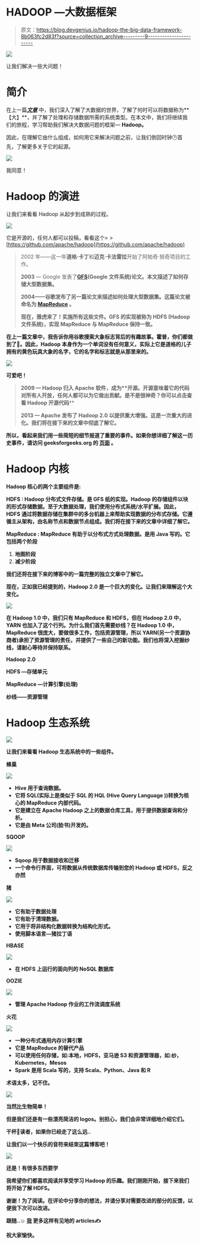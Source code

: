 # HADOOP —大数据框架

> 原文：<https://blog.devgenius.io/hadoop-the-big-data-framework-8b063fc2d83f?source=collection_archive---------9----------------------->

![](img/c1f0d6d16e50eb1774140e79a4541c06.png)

让我们解决一些大问题！

# **简介**

在上一篇[***文章***](https://medium.com/@prikshitsingla78/an-introduction-to-big-data-8cebc140c2cf) 中，我们深入了解了大数据的世界，了解了何时可以将数据称为**【大】**，并了解了处理和存储数据所需的系统类型。在本文中，我们将继续我们的旅程，学习帮助我们解决大数据问题的框架— **Hadoop。**

因此，在理解它由什么组成，如何用它来解决问题之前，让我们倒回时钟🕑首先，了解更多关于它的起源。

![](img/c6b81de32dd77155ed356842cae4af21.png)

我同意！

# **Hadoop 的演进**

让我们来看看 Hadoop 从起步到成熟的过程。

![](img/a35b3552907cadad19efb1c86c387c4f.png)

它是开源的，任何人都可以投稿，看看这个> >[https://github.com/apache/hadoop](https://github.com/apache/hadoop)

> 2002 年——这一年**道格·卡丁**和**迈克·卡法雷拉**开始了阿帕奇·努奇项目的工作。
> 
> **2003** — Google 发表了[**GFS**](https://static.googleusercontent.com/media/research.google.com/en//archive/gfs-sosp2003.pdf)**(Google 文件系统)论文。本文描述了如何存储大型数据集。**
> 
> ****2004**——谷歌发布了另一篇论文来描述如何处理大型数据集。这篇论文被命名为 [**MapReduce**](https://static.googleusercontent.com/media/research.google.com/en//archive/mapreduce-osdi04.pdf) 。**
> 
> **现在，雅虎来了！实施所有这些文件。GFS 的实现被称为 **HDFS** (Hadoop 文件系统)，实现 MapReduce 与 **MapReduce** 保持一致。**

**在上一篇文章中，我告诉你用谷歌搜索大象标志背后的有趣故事。霍普，你们都做到了🤗。因此，Hadoop 本身作为一个单词没有任何意义，实际上它是道格的儿子拥有的黄色玩具大象的名字，它的名字和标志就是从那里来的。**

**![](img/d2e95839503c2d8e63aa01c332d3805f.png)**

**可爱吧！**

> ****2009** — Hadoop 归入 Apache 软件，成为**开源。开源意味着它的代码对所有人开放，任何人都可以为它做出贡献。是不是很神奇？你可以点击查看 Hadoop 开源代码****
> 
> ****2013** — Apache 发布了 Hadoop 2.0 以提供重大增强。这是一次重大的进化。我们将在接下来的文章中彻底了解它。**

**所以，看起来我们用一些简短的细节报道了重要的事件。如果你想详细了解这一历史事件，请访问 geeksforgeeks.org 的 [**页面**](https://www.geeksforgeeks.org/hadoop-history-or-evolution/) 。**

# ****Hadoop 内核****

**Hadoop 核心的两个主要组件是:**

****HDFS :** Hadoop 分布式文件存储。是 GFS 纸的实现。Hadoop 的存储组件以块的形式存储数据。至于大数据处理，我们使用分布式系统/水平扩展。因此，HDFS 通过将数据存储在集群中的多台机器上来帮助实现数据的分布式存储。它遵循主从架构，由名称节点和数据节点组成。我们将在接下来的文章中详细了解它。**

**MapReduce : MapReduce 有助于以分布式方式处理数据。是用 Java 写的。它包括两个阶段**

1.  **地图阶段**
2.  **减少阶段**

**我们还将在接下来的博客中的一篇完整的独立文章中了解它。**

**现在，正如我已经提到的，Hadoop 2.0 是一个巨大的变化。让我们来理解这个大变化。**

**![](img/756a8ff6dfdff8d3c1c76a60e45a8081.png)**

**在 Hadoop 1.0 中，我们只有 MapReduce 和 HDFS，但在 Hadoop 2.0 中，YARN 也加入了这个行列。为什么我们首先需要纱线？在 Hadoop 1.0 中，MapReduce 很庞大，要做很多工作，包括资源管理，所以 YARN(另一个资源协商者)承担了资源管理的责任，并提供了一些自己的新功能。我们也将深入挖掘纱线，请耐心等待并保持联系。**

****Hadoop 2.0****

**HDFS —存储单元**

**MapReduce —计算引擎(处理)**

**纱线——资源管理**

# **Hadoop 生态系统**

**![](img/3cdad8c32c9bfb530946d0fecf2ac5af.png)**

**让我们来看看 Hadoop 生态系统中的一些组件。**

****蜂巢****

**![](img/3ea08a573e984820abb1a7a98145f16f.png)**

*   **Hive 用于查询数据。**
*   **它将 SQL(实际上是类似于 SQL 的 HQL (Hive Query Language ))转换为核心的 MapReduce 内部代码。**
*   **它是建立在 Apache Hadoop 之上的数据仓库工具，用于提供数据查询和分析。**
*   **它是由 Meta 公司(脸书)开发的。**

****SQOOP****

**![](img/99147ca1baf2c495f0316790fda6c6c2.png)**

*   **Sqoop 用于数据接收和迁移**
*   **一个命令行界面，可将数据从传统数据库传输到您的 Hadoop 或 HDFS，反之亦然**

****猪****

**![](img/01bdf24a8e8d84af70f60b9d79802dea.png)**

*   **它有助于数据处理**
*   **它有助于清理数据。**
*   **它用于将非结构化数据转换为结构化形式。**
*   **使用脚本语言—猪拉丁语**

****HBASE****

**![](img/973dc4745a31fa82abc6c28d9ef96429.png)**

*   **在 HDFS 上运行的面向列的 NoSQL 数据库**

****OOZIE****

**![](img/4c6c4fc2edc5d6145785913db21b4af4.png)**

*   **管理 Apache Hadoop 作业的工作流调度系统**

****火花****

**![](img/40b8b0a05d5f7af683790d6ded073498.png)**

*   **一种分布式通用内存计算引擎**
*   **它是 MapReduce 的替代产品**
*   **可以使用任何存储，如:本地，HDFS，亚马逊 S3 和资源管理器，如:纱，Kubernetes，Mesos**
*   **Spark 是用 Scala 写的，支持 Scala、Python、Java 和 R**

**术语太多，记不住。**

**![](img/ea17de71f70316b3c9da10376f4cb9bb.png)**

**当然比生物简单！**

**但是我们还是有一些漂亮简洁的 logos。别担心，我们会非常详细地介绍它们。**

**干杯🤗读者，如果你已经走了这么远..**

**让我们以一个快乐的音符来结束这篇博客吧！**

**![](img/6ff321807da3573a05c323f90a7cb6f9.png)**

**还是！有很多东西要学**

**我希望你们都喜欢阅读并享受学习 Hadoop 的乐趣。我们刚刚开始，接下来我们将开始了解 HDFS。**

****谢谢！为了阅读。在评论中分享你的想法，并请分享对需要改进的部分的反馈，以便我下次可以改进。****

****跟随..☺️** [**我**](https://medium.com/@prikshitsingla78) **更多这样有见地的 articles✍️****

****祝大家愉快。****